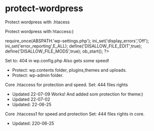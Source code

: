 # protect-wordpress
Protect wordpress with .htacess


Protect wordpress with htaccess:)

require_once(ABSPATH.'wp-settings.php');
ini_set('display_errors','Off');
ini_set('error_reporting',E_ALL);
define('DISALLOW_FILE_EDIT',true);
define('DISALLOW_FILE_MODS',true);
ob_start();
?>

Set to: 404 in wp.config.php Also gets some speed!


* Protect: wp.contents folder, plugins,themes and uploads.
* Protect: wp-admin folder.

Core .htaccess for protection and speed.  Set: 444 files rights
- Updated 22-07-09  Works! And added som protection for theme:)
- Updated 22-07-02 
- Updated: 22-06-25


Core .htaccess1 for speed and protection  Set: 444 files rights
in core. 
- Updated: 220-06-25
